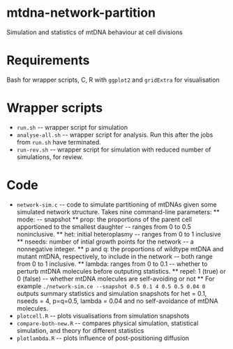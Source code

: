 # mtdna-network-partition
Simulation and statistics of mtDNA behaviour at cell divisions

Requirements
====
Bash for wrapper scripts, C, R with `ggplot2` and `gridExtra` for visualisation

Wrapper scripts
====
* `run.sh` -- wrapper script for simulation
* `analyse-all.sh` -- wrapper script for analysis. Run this after the jobs from `run.sh` have terminated.
* `run-rev.sh` -- wrapper script for simulation with reduced number of simulations, for review.

Code
====
* `network-sim.c` -- code to simulate partitioning of mtDNAs given some simulated network structure. Takes nine command-line parameters:
** mode: -- snapshot
** prop: the proportions of the parent cell apportioned to the smallest daughter -- ranges from 0 to 0.5 noninclusive.
** het: initial heteroplasmy -- ranges from 0 to 1 inclusive
** nseeds: number of intial growth points for the network -- a nonnegative integer.
** p and q: the proportions of wildtype mtDNA and mutant mtDNA, respectively, to include in the network -- both range from 0 to 1 inclusive.
** lambda: ranges from 0 to 0.1 -- whether to perturb mtDNA molecules before outputing statistics.
** repel: 1 (true) or 0 (false) -- whether mtDNA molecules are self-avoiding or not
** For example `./network-sim.ce --snapshot 0.5 0.1 4 0.5 0.5 0.04 0` outputs summary statistics and simulation snapshots for het = 0.1, nseeds = 4, p=q=0.5, lambda = 0.04 and no self-avoidance of mtDNA molecules.
* `plotcell.R` -- plots visualisations from simulation snapshots
* `compare-both-new.R` -- compares physical simulation, statistical simulation, and theory for different statistics
* `plotlambda.R` -- plots influence of post-positioning diffusion

